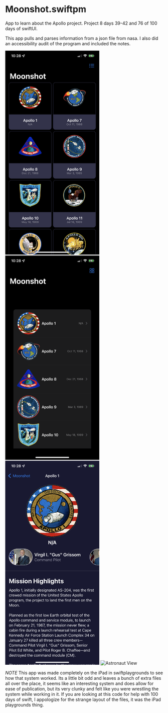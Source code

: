 # Moonshot.swiftpm
App to learn about the Apollo project. Project 8 days 39-42 and 76 of 100 days of swiftUI.

This app pulls and parses information from a json file from nasa. I also did an accessibility audit of the program and included the notes.

<img src="rdme/rdme1.PNG" alt="Button View" width="300"/> <img src="rdme/rdme2.PNG" alt="List View" width="300"/> <img src="rdme/rdme3.PNG" alt="Mission View" width="300"/> <img src="rdme/rdme4.PNG" alt="Astronaut View" width="300"/>


*NOTE* This app was made completely on the iPad in swiftplaygrounds to see how that system worked. Its a little bit odd and leaves a bunch of extra files all over the place, it seems like an interesting system and does allow for ease of publication, but its very clunky and felt like you were wrestling the system while working in it. If you are looking at this code for help with 100 days of swift, I appologize for the strange layout of the files, it was the iPad playgrounds thing.
